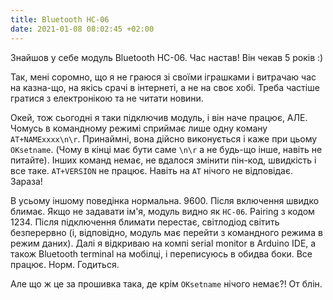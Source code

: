 ```yaml
---
title: Bluetooth HC-06
date: 2021-01-08 08:02:45 +02:00
---
```


Знайшов у себе модуль Bluetooth HC-06. Час настав! Він чекав 5 років :)

Так, мені соромно, що я не граюся зі своїми іграшками і витрачаю час
на казна-що, на якісь срачі в інтернеті, а не на своє хобі.
Треба частіше гратися з електронікою та не читати новини.

Окей, тож сьогодні я таки підключив модуль, і він наче працює, АЛЕ.
Чомусь в командному режимі сприймає лише одну коману `AT+NAMExxxx\n\r`.
Принаймні, вона дійсно виконується і каже при цьому `OKsetname`.
(Чому в кінці має бути саме `\n\r` а не будь-що інше, навіть не питайте).
Інших команд немає, не вдалося змінити пін-код, швидкість і все таке.
`AT+VERSION` не працює. Навіть на `AT` нічого не відповідає. Зараза!

В усьому іншому поведінка нормальна. 9600. Після включення швидко блимає.
Якщо не задавати ім'я, модуль видно як `HC-06`. Pairing з кодом 1234.
Після підключення блимати перестає, світлодіод світить безперервно
(і, відповідно, модуль має перейти з командного режима в режим даних).
Далі я відкриваю на компі serial monitor в Arduino IDE,
а також Bluetooth terminal на мобілці, і переписуюсь в обидва боки.
Все працює. Норм. Годиться.

Але що ж це за прошивка така, де крім `OKsetname` нічого немає?! От блін.
